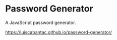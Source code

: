 # Password Generator

A JavaScript password generator.

https://luiscabantac.github.io/password-generator/
